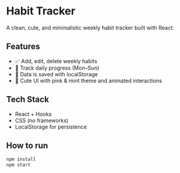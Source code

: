 # Habit Tracker

A clean, cute, and minimalistic weekly habit tracker built with React.

## Features

- ✅ Add, edit, delete weekly habits
- 📅 Track daily progress (Mon–Sun)
- 💾 Data is saved with localStorage
- 🎨 Cute UI with pink & mint theme and animated interactions

## Tech Stack

- React + Hooks
- CSS (no frameworks)
- LocalStorage for persistence


## How to run

```bash
npm install
npm start
